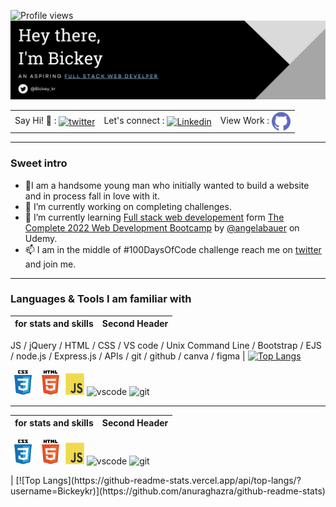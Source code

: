 
![Profile views](https://gpvc.arturio.dev/Bickeykr)  
![An aspiring full stack Web Developer](https://github.com/Bickeykr/Bickeykr/blob/main/GitHub%20banner.png?raw=true)

<table style="width:100%">
  <tr>
    <td> Say Hi! 👋 : <a href="https://twitter.com/messages/compose?recipient_id=1444903302546673665&text=Hi! 👋" target="_blank"><img align="center" src="https://cdn.jsdelivr.net/gh/devicons/devicon/icons/twitter/twitter-original.svg" alt="twitter" height="auto" width="30"/></a></td>
    <td> Let's connect : <a href="https://www.linkedin.com/in/bickey-kumar-117565219/" target="_blank">
            <img align="center" src="https://cdn.jsdelivr.net/gh/devicons/devicon/icons/linkedin/linkedin-original.svg" alt="Linkedin" height="auto" width="30"/>
          </a></td>
    <td> View Work : <a href="https://github.com/Bickeykr?tab=repositories" target="_blank"> 
           <img align="center" src="https://github.com/Bickeykr/Bickeykr/blob/main/github.png?raw=true" alt="Github" height="auto" width="30"/>
          </a></td>
  </tr>
</table>

*** 

### Sweet intro
- 🙋I am a handsome young man who initially wanted to build a website and in process fall in love with it. 
- 🔭 I’m currently working on completing challenges.
- 🌱 I’m currently learning [Full stack web developement](https://www.w3schools.com/whatis/whatis_fullstack.asp#:~:text=A%20full%20stack%20web%20developer,ASP%2C%20Python%2C%20or%20Node) form [The Complete 2022 Web Development Bootcamp](https://www.udemy.com/course/the-complete-web-development-bootcamp/) by [@angelabauer](https://github.com/angelabauer) on Udemy.
- 📫 I am in the middle of #100DaysOfCode challenge reach me on [twitter](https://twitter.com/Bickey_kr) and join me. 

***

### Languages & Tools I am familiar with
for stats and skills | Second Header
------------ | -------------

JS / jQuery / HTML / CSS / VS code / Unix Command Line / Bootstrap / EJS / node.js / Express.js / APIs / git / github / canva / figma | [![Top Langs](https://github-readme-stats.vercel.app/api/top-langs/?username=Bickeykr)](https://github.com/anuraghazra/github-readme-stats)



<p><img src="https://raw.githubusercontent.com/devicons/devicon/master/icons/css3/css3-original-wordmark.svg" alt="css3" width="40" height="40"/>
<img src="https://raw.githubusercontent.com/devicons/devicon/master/icons/html5/html5-original-wordmark.svg" alt="html5" width="40" height="40"/>
<img src="https://raw.githubusercontent.com/devicons/devicon/master/icons/javascript/javascript-original.svg" alt="javascript" width="30" height="35"/>
<img src="https://cdn.jsdelivr.net/gh/devicons/devicon/icons/vscode/vscode-original.svg" alt="vscode" width="35" height="35"/>
<img src="https://cdn.jsdelivr.net/gh/devicons/devicon/icons/git/git-original.svg" alt="git" width="35" height="35"/>

</p>

***
 

 
for stats and skills | Second Header
------------ | -------------

<p><img src="https://raw.githubusercontent.com/devicons/devicon/master/icons/css3/css3-original-wordmark.svg" alt="css3" width="40" height="40"/>
<img src="https://raw.githubusercontent.com/devicons/devicon/master/icons/html5/html5-original-wordmark.svg" alt="html5" width="40" height="40"/>
<img src="https://raw.githubusercontent.com/devicons/devicon/master/icons/javascript/javascript-original.svg" alt="javascript" width="30" height="35"/>
<img src="https://cdn.jsdelivr.net/gh/devicons/devicon/icons/vscode/vscode-original.svg" alt="vscode" width="35" height="35"/>
<img src="https://cdn.jsdelivr.net/gh/devicons/devicon/icons/git/git-original.svg" alt="git" width="35" height="35"/>

</p>| [![Top Langs](https://github-readme-stats.vercel.app/api/top-langs/?username=Bickeykr)](https://github.com/anuraghazra/github-readme-stats)

 



